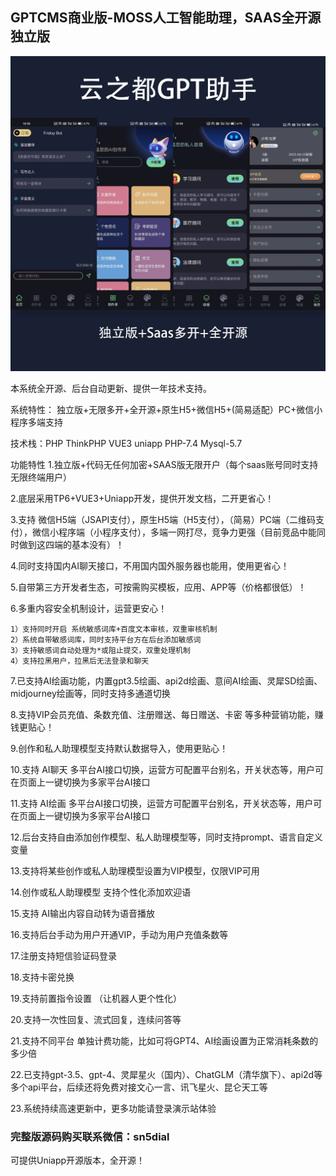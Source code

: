 ## GPTCMS商业版-MOSS人工智能助理，SAAS全开源独立版

![Image text](https://github.com/2644635282/GPTCMS/blob/main/%E5%BE%AE%E4%BF%A1%E5%9B%BE%E7%89%87_20230530185916.jpg?raw=true)

本系统全开源、后台自动更新、提供一年技术支持。

系统特性： 独立版+无限多开+全开源+原生H5+微信H5+(简易适配）PC+微信小程序多端支持

技术栈：PHP ThinkPHP VUE3 uniapp PHP-7.4 Mysql-5.7



功能特性
1.独立版+代码无任何加密+SAAS版无限开户（每个saas账号同时支持无限终端用户）

2.底层采用TP6+VUE3+Uniapp开发，提供开发文档，二开更省心！

3.支持 微信H5端（JSAPI支付），原生H5端（H5支付），（简易）PC端（二维码支付），微信小程序端（小程序支付），多端一网打尽，竞争力更强（目前竞品中能同时做到这四端的基本没有）！

4.同时支持国内AI聊天接口，不用国内国外服务器也能用，使用更省心！

5.自带第三方开发者生态，可按需购买模板，应用、APP等（价格都很低）！

6.多重内容安全机制设计，运营更安心！

    1）支持同时开启 系统敏感词库+百度文本审核，双重审核机制 
    2）系统自带敏感词库，同时支持平台方在后台添加敏感词 
    3）支持敏感词自动处理为*或阻止提交，双重处理机制 
    4）支持拉黑用户，拉黑后无法登录和聊天

7.已支持AI绘画功能，内置gpt3.5绘画、api2d绘画、意间AI绘画、灵犀SD绘画、midjourney绘画等，同时支持多通道切换

8.支持VIP会员充值、条数充值、注册赠送、每日赠送、卡密 等多种营销功能，赚钱更贴心！

9.创作和私人助理模型支持默认数据导入，使用更贴心！

10.支持 AI聊天 多平台AI接口切换，运营方可配置平台别名，开关状态等，用户可在页面上一键切换为多家平台AI接口

11.支持 AI绘画 多平台AI接口切换，运营方可配置平台别名，开关状态等，用户可在页面上一键切换为多家平台AI接口

12.后台支持自由添加创作模型、私人助理模型等，同时支持prompt、语言自定义变量

13.支持将某些创作或私人助理模型设置为VIP模型，仅限VIP可用

14.创作或私人助理模型 支持个性化添加欢迎语

15.支持 AI输出内容自动转为语音播放

16.支持后台手动为用户开通VIP，手动为用户充值条数等

17.注册支持短信验证码登录

18.支持卡密兑换

19.支持前置指令设置 （让机器人更个性化）

20.支持一次性回复、流式回复，连续问答等

21.支持不同平台 单独计费功能，比如可将GPT4、AI绘画设置为正常消耗条数的多少倍

22.已支持gpt-3.5、gpt-4、灵犀星火（国内）、ChatGLM（清华旗下）、api2d等多个api平台，后续还将免费对接文心一言、讯飞星火、昆仑天工等

23.系统持续高速更新中，更多功能请登录演示站体验


### 完整版源码购买联系微信：sn5dial

可提供Uniapp开源版本，全开源！